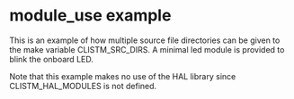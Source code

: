 # module_use example

This is an example of how multiple source file directories can be given to the make 
variable CLISTM_SRC_DIRS. A minimal led module is provided to blink the onboard LED. 

Note that this example makes no use of the HAL library since CLISTM_HAL_MODULES is 
not defined.
